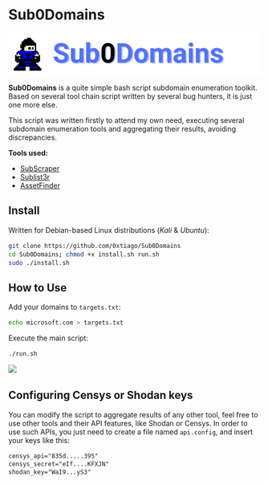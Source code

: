 # Sub0Domains

![](imagens/Sub0Domains.png)



**Sub0Domains** is a quite simple bash script subdomain enumeration toolkit. Based on several tool chain script written by several bug hunters, it is just one more else. 

This script was written firstly to attend my own need, executing several subdomain enumeration tools and aggregating their results, avoiding discrepancies.

**Tools used:**

- [SubScraper](https://github.com/m8r0wn/subscraper)
- [Sublist3r](https://github.com/aboul3la/Sublist3r)
- [AssetFinder](https://github.com/tomnomnom/assetfinder)

## Install

Written for Debian-based Linux distributions (*Kali* & *Ubuntu*):

```bash
git clone https://github.com/0xtiago/Sub0Domains
cd Sub0Domains; chmod +x install.sh run.sh
sudo ./install.sh
```

## How to Use

Add your domains to `targets.txt`:

```bash
echo microsoft.com > targets.txt
```

Execute the main script:

```bash
./run.sh
```



![](https://res.cloudinary.com/dtr6hzxnx/image/upload/v1621644391/blog/Sub0Domains_Exampe_kzdgsd.png)

## Configuring Censys or Shodan keys

You can modify the script to aggregate results of any other tool, feel free to use other tools and their API features, like Shodan or Censys. In order to use such APIs, you just need to create a file named `api.config`, and insert your keys like this:

```
censys_api="835d.....395"
censys_secret="eIf....KFXJN"
shodan_key="WaI9...yS3"
```

